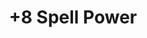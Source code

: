 ---
title: "+8 Spell Power"
canonical: "skill/plus-8-spell-power"
canonical_title: "Druid Loresheet"
lists:
    - druid-loresheet
tier: 2
min_type: "druid-x/all"
osp_cost: 10
prerequisites: ["None"]
ladder: "spell-power"
---